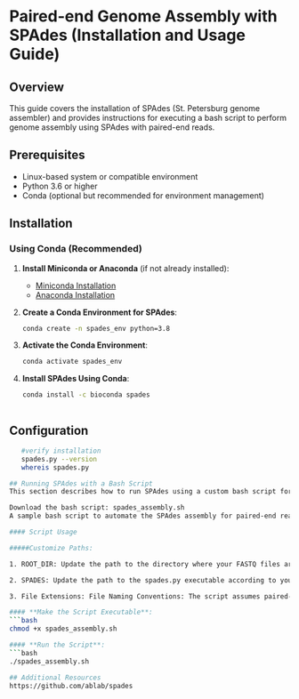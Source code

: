 # Paired-end Genome Assembly with SPAdes (Installation and Usage Guide)

## Overview

This guide covers the installation of SPAdes (St. Petersburg genome assembler) and provides instructions for executing a bash script to perform genome assembly using SPAdes with paired-end reads.

## Prerequisites

- Linux-based system or compatible environment
- Python 3.6 or higher
- Conda (optional but recommended for environment management)

## Installation

### Using Conda (Recommended)

1. **Install Miniconda or Anaconda** (if not already installed):
   - [Miniconda Installation](https://docs.conda.io/en/latest/miniconda.html)
   - [Anaconda Installation](https://www.anaconda.com/products/distribution)

2. **Create a Conda Environment for SPAdes**:
   ```bash
   conda create -n spades_env python=3.8
   
3. **Activate the Conda Environment**:
   ```bash
   conda activate spades_env

4. **Install SPAdes Using Conda**:
   ```bash
   conda install -c bioconda spades



## Configuration
   ```bash
      #verify installation
      spades.py --version
      whereis spades.py

## Running SPAdes with a Bash Script
   This section describes how to run SPAdes using a custom bash script for paired-end reads.

Download the bash script: spades_assembly.sh
A sample bash script to automate the SPAdes assembly for paired-end reads. Make sure to customize the paths and file extensions to fit your specific data and setup.

#### Script Usage

#####Customize Paths:

1. ROOT_DIR: Update the path to the directory where your FASTQ files are located.

2. SPADES: Update the path to the spades.py executable according to your installation. use command "whereis spades.py" to get the full path to the spades.py executable.

3. File Extensions: File Naming Conventions: The script assumes paired-end files follow the naming convention _1_trimmed.fastq.gz and _2_trimmed.fastq.gz. Adjust the file extensions and naming patterns if your files use different conventions.

#### **Make the Script Executable**:
   ```bash
   chmod +x spades_assembly.sh

#### **Run the Script**:
   ```bash
   ./spades_assembly.sh

## Additional Resources
https://github.com/ablab/spades

